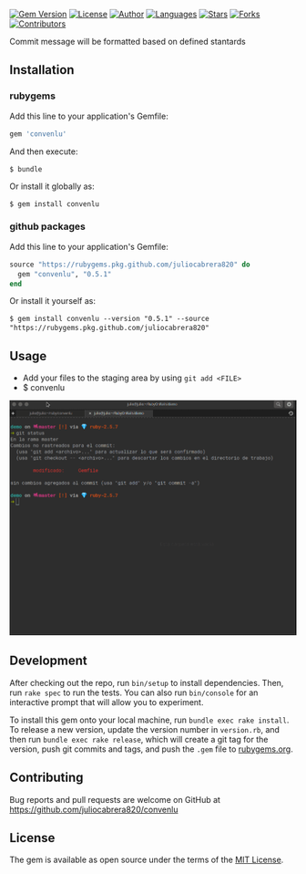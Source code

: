 [![Gem Version](https://badge.fury.io/rb/convenlu.svg)](https://badge.fury.io/rb/convenlu)
[![License](https://img.shields.io/github/license/juliocabrera820/convenlu?color=233D3D4&style=flat)](https://opensource.org/licenses/MIT)
[![Author](https://img.shields.io/badge/author-juliocabrera820-3D3D4D?color=233D3D4&style=flat)](https://github.com/juliocabrera820)
[![Languages](https://img.shields.io/github/languages/count/juliocabrera820/convenlu?color=%233D3D4D&style=flat)](#)
[![Stars](https://img.shields.io/github/stars/juliocabrera820/convenlu?color=233D3D4&style=flat)](https://github.com/juliocabrera820/convenlu/stargazers)
[![Forks](https://img.shields.io/github/forks/juliocabrera820/convenlu?color=233D3D4&style=flat)](https://github.com/juliocabrera820/convenlu/network/members)
[![Contributors](https://img.shields.io/github/contributors/juliocabrera820/convenlu?color=233D3D4&style=flat)](https://github.com/juliocabrera820/convenlu/graphs/contributors)

Commit message will be formatted based on defined stantards

## Installation

### rubygems

Add this line to your application's Gemfile:

```ruby
gem 'convenlu'
```

And then execute:

    $ bundle

Or install it globally as:

    $ gem install convenlu

### github packages

Add this line to your application's Gemfile:

```ruby
source "https://rubygems.pkg.github.com/juliocabrera820" do
  gem "convenlu", "0.5.1"
end
```

Or install it yourself as:

    $ gem install convenlu --version "0.5.1" --source "https://rubygems.pkg.github.com/juliocabrera820"

## Usage

* Add your files to the staging area by using `git add <FILE>`
*    $ convenlu

<p align="left"> 
    <img src=".github/docs/images/convenlu.gif" width="650"/>
</p>

## Development

After checking out the repo, run `bin/setup` to install dependencies. Then, run `rake spec` to run the tests. You can also run `bin/console` for an interactive prompt that will allow you to experiment.

To install this gem onto your local machine, run `bundle exec rake install`. To release a new version, update the version number in `version.rb`, and then run `bundle exec rake release`, which will create a git tag for the version, push git commits and tags, and push the `.gem` file to [rubygems.org](https://rubygems.org).

## Contributing

Bug reports and pull requests are welcome on GitHub at https://github.com/juliocabrera820/convenlu

## License

The gem is available as open source under the terms of the [MIT License](https://opensource.org/licenses/MIT).
